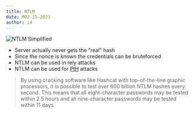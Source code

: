 ```yaml
---
title: NTLM
date: M02-15-2023
author: i4
---
```


![NTLM Simplified](/w/images/ntlm_simplified.png)

- Server actually never gets the "real" hash
- Since the nonce is known the credentials can be bruteforced
- NTLM can be used in rely attacks
- NTLM can be used for [PtH](/wiki/Security/Windows/AD/Lateral%20Movement/Pass-The-Hash.md) attacks

> By using cracking software like Hashcat with top-of-the-line graphic processors, it is possible to test over 600 billion NTLM hashes every second. This means that all eight-character passwords may be tested within 2.5 hours and all nine-character passwords may be tested within 11 days.
